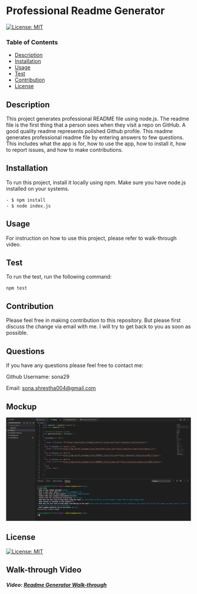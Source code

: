 # Professional Readme Generator

[![License: MIT](https://img.shields.io/badge/License-MIT-yellow.svg)](https://opensource.org/licenses/MIT)

### Table of Contents

- [Description](#description)
- [Installation](#installation)
- [Usage](#usage)
- [Test](#test)
- [Contribution](#contribution)
- [License](#license)

## Description

This project generates professional README file using node.js. The readme file is the first thing that a person sees when they visit a repo on GitHub. A good quality readme represents polished Github profile. This readme generates professional readme file by entering answers to few questions. This includes what the app is for, how to use the app, how to install it, how to report issues, and how to make contributions.

## Installation

To run this project, install it locally using npm. Make sure you have node.js installed on your systems.

```
- $ npm install
- $ node index.js
```

## Usage

For instruction on how to use this project, please refer to walk-through video.

## Test

To run the test, run the following command:

```
npm test

```

## Contribution

Please feel free in making contribution to this repository. But please first discuss the change via email with me. I will try to get back to you as soon as possible.

## Questions

If you have any questions please feel free to contact me:

Github Username: sona29

Email: sona.shrestha004@gmail.com

## Mockup

![alt text](images/readme.PNG)

## License

[![License: MIT](https://img.shields.io/badge/License-MIT-yellow.svg)](https://opensource.org/licenses/MIT)

## Walk-through Video

##### Video: [Readme Generator Walk-through](https://drive.google.com/file/d/1dk3zMbDOfFfXLR1BO_7hH6wCoytE8Msn/view)
